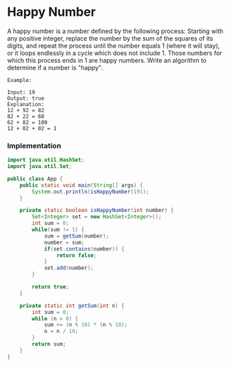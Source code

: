 # Happy Number

A happy number is a number defined by the following process: Starting with any positive integer, replace the number by the sum of the squares of its digits, and repeat the process until the number equals 1 (where it will stay), or it loops endlessly in a cycle which does not include 1. Those numbers for which this process ends in 1 are happy numbers. Write an algorithm to determine if a number is "happy".

```
Example: 

Input: 19
Output: true
Explanation: 
12 + 92 = 82
82 + 22 = 68
62 + 82 = 100
12 + 02 + 02 = 1
```

### Implementation

```java
import java.util.HashSet;
import java.util.Set;

public class App {
	public static void main(String[] args) {
		System.out.println(isHappyNumber(19));
	}

	private static boolean isHappyNumber(int number) {
		Set<Integer> set = new HashSet<Integer>();
		int sum = 0;
		while(sum != 1) {
			sum = getSum(number);
			number = sum;
			if(set.contains(number)) {
				return false;
			}
			set.add(number);
		}

		return true;
	}

	private static int getSum(int n) {
		int sum = 0;
		while (n > 0) {
			sum += (n % 10) * (n % 10);
			n = n / 10;
		}
		return sum;
	}
}

```
